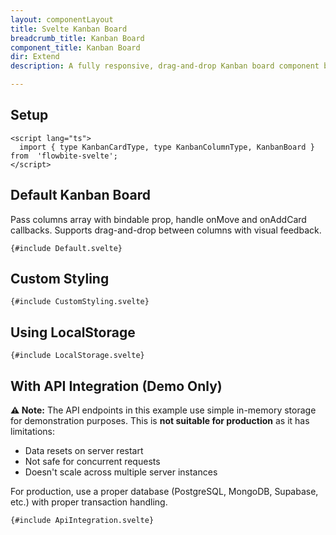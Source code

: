 ```yaml
---
layout: componentLayout
title: Svelte Kanban Board
breadcrumb_title: Kanban Board
component_title: Kanban Board
dir: Extend
description: A fully responsive, drag-and-drop Kanban board component built with Svelte 5 and Tailwind CSS v4. Features vertical stacking on mobile, grid layout on larger screens, customizable column colors, card tags, and accessible ARIA labels. Styles are centralized using tailwind-variants for easy theming and maintainability.

---
```


<script lang="ts">
  import { TableProp, TableDefaultRow, CompoAttributesViewer, Seealso, GitHubCompoLinks, LlmLink } from '../../utils'
  import { P, A } from '$lib'

  const components = 'KanbanBoard'
  // const relatedLinks = [''];
</script>

## Setup

```svelte example hideOutput
<script lang="ts">
  import { type KanbanCardType, type KanbanColumnType, KanbanBoard } from  'flowbite-svelte';
</script>
```
## Default Kanban Board
Pass columns array with bindable prop, handle onMove and onAddCard callbacks. Supports drag-and-drop between columns with visual feedback.

```svelte example class="flex flex-col space-y-4"
{#include Default.svelte}
```

## Custom Styling

```svelte example class="flex flex-col space-y-4"
{#include CustomStyling.svelte}
```

## Using LocalStorage

```svelte example class="flex flex-col space-y-4"
{#include LocalStorage.svelte}
```

## With API Integration (Demo Only)

**⚠️ Note:** The API endpoints in this example use simple in-memory storage for demonstration purposes. This is **not suitable for production** as it has limitations:
- Data resets on server restart
- Not safe for concurrent requests
- Doesn't scale across multiple server instances

For production, use a proper database (PostgreSQL, MongoDB, Supabase, etc.) with proper transaction handling.


```svelte example class="flex flex-col space-y-4"
{#include ApiIntegration.svelte}
```
